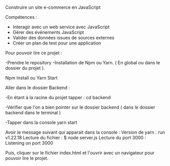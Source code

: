 Construire un site e-commerce en JavaScript 

Compétences : 

-  Interagir avec un web service avec JavaScript
-  Gérer des événements JavaScript 
-  Valider des données issues de sources externes 
-  Créer un plan de test pour une application 

Pour pouvoir lire ce projet :

-Prendre le repository
-Installation de Npm ou Yarn.  ( En global ou dans le dossier du projet ). 

Npm Install ou Yarn Start

Aller dans le dossier Backend :

-En étant à la racine du projet  tapper :  cd backend

-Vérifier que l'on a bien pointer sur le dossier backend ( dans le dossier backend dans le terminal )

-Tapper dans la console yarn start
 
 Avoir le message suivant qui apparait dans la console : 
Version de yarn  : run v1.22.18
Lecture du fichier : $ node server.js
Lecture du port 3000 : Listening on port 3000

Puis, cliquer sur le fichier index.html  et l'ouvrir avec un navigateur pour pouvoir lire le projet. 

